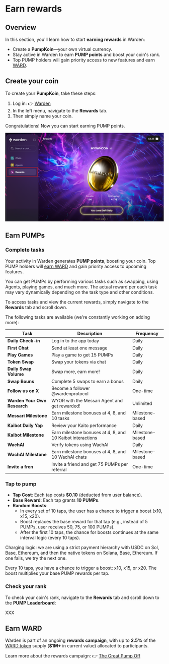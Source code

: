 ﻿---
sidebar_position: 5
---

# Earn rewards

## Overview

In this section, you'll learn how to start **earning rewards** in Warden:

- Create a **PumpKoin**—your own virtual currency.
- Stay active in Warden to earn **PUMP points** and boost your coin's rank.
- Top PUMP holders will gain priority access to new features and earn [WARD](https://docs.wardenprotocol.org/ward/introduction).


## Create your coin

To create your **PumpKoin**, take these steps:

1. Log in: 👉 [Warden](https://app.wardenprotocol.org)
2. In the left menu, navigate to the **Rewards** tab.
3. Then simply name your coin.

Congratulations! Now you can start earning PUMP points.

![Create and grow your coin in Warden](../../static/img/warden-app/earn-rewards-1.png)

## Earn PUMPs

### Complete tasks

Your activity in Warden generates **PUMP points**, boosting your coin. Top PUMP holders will [earn WARD](#earn-ward) and gain priority access to upcoming features.

You can get PUMPs by performing various tasks such as swapping, using Agents, playing games, and much more. The actual reward per each task may vary dynamically depending on the task type and other conditions.

To access tasks and view the current rewards, simply navigate to the **Rewards** tab and scroll down.

The following tasks are available (we're constantly working on adding more): 

| Task                         | Description                                                 | Frequency       |
| ---------------------------- | ----------------------------------------------------------- | --------------- |
| **Daily Check-in**           | Log in to the app today                                     | Daily           |
| **First Chat**               | Send at least one message                                   | Daily           |
| **Play Games**               | Play a game to get 15 PUMPs                                 | Daily           |
| **Token Swap**               | Swap your tokens via chat                                   | Daily           |
| **Daily Swap Volume**        | Swap more, earn more!                                       | Daily           |
| **Swap Bouns**               | Complete 5 swaps to earn a bonus                            | Daily           |
| **Follow us on X**           | Become a follower @wardenprotocol                           | One-time        |
| **Warden Your Own Research** | WYOR with the Messari Agent and get rewarded!               | Unlimited       |
| **Messari Milestone**        | Earn milestone bonuses at 4, 8, and 10 tasks                | Milestone-based |
| **Kaibot Daily Yap**         | Review your Kaito performance                               | Daily           |
| **Kaibot Milestone**         | Earn milestone bonuses at 4, 8, and 10 Kaibot interactions  | Milestone-based |
| **WachAI**                   | Verify tokens using WachAI                                  | Daily           |
| **WachAI Milestone**         | Earn milestone bonuses at 4, 8, and 10 WachAI chats         | Milestone-based |
| **Invite a fren**            | Invite a friend and get 75 PUMPs per referral               | One-time        |               

### Tap to pump

- **Tap Cost**: Each tap costs **$0.10** (deducted from user balance).
- **Base Reward**: Each tap grants **10 PUMPs**.
- **Random Boosts**:
    - In every set of 10 taps, the user has a chance to trigger a boost (x10, x15, x20).
    - Boost replaces the base reward for that tap (e.g., instead of 5 PUMPs, user receives 50, 75, or 100 PUMPs).
    - After the first 10 taps, the chance for boosts continues at the same interval logic (every 10 taps).

Charging logic: we are using a strict payment hierarchy with USDC on Sol, Base, Ethereum, and then the native tokens on Solana, Base, Ethereum. If one fails, we try the next one.

Every 10 taps, you have a chance to trigger a boost: x10, x15, or x20.
The boost multiplies your base PUMP rewards per tap.

### Check your rank

To check your coin's rank, navigate to the **Rewards** tab and scroll down to the **PUMP Leaderboard**:

XXX


## Earn WARD

Warden is part of an ongoing **rewards campaign**, with up to **2.5%** of the [WARD token](https://docs.wardenprotocol.org/ward/introduction) supply (**$1M+** in current value) allocated to participants.

Learn more about the rewards campaign: 👉 [The Great Pump Off](https://wardenprotocol.org/blog/great-pump-off)
